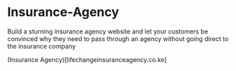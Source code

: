 # Insurance-Agency

Build a sturning insurance agency website and let your customers be convinced why they need to pass through an agency without going direct to the insurance company

(Insurance Agency)[lifechangeinsuranceagency.co.ke]
